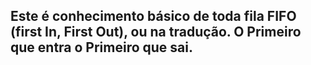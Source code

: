 ## Este é conhecimento básico de toda fila FIFO (first In, First Out), ou na tradução. O Primeiro que entra o Primeiro que sai.